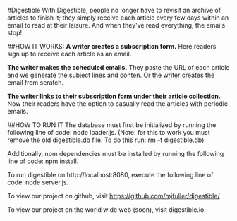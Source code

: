 #Digestible
With Digestible, people no longer have to revisit an archive of articles to finish it; they simply receive each article every few days within an email to read at their leisure. And when they've read everything, the emails stop!

##HOW IT WORKS: 
**A writer creates a subscription form.**
Here readers sign up to receive each article as an email. 

**The writer makes the scheduled emails.**
They paste the URL of each article and we generate the subject lines and conten. Or the writer creates the email from scratch.  

**The writer links to their subscription form under their article collection.**
Now their readers have the option to casually read the articles with periodic emails.

##HOW TO RUN IT
The database must first be initialized by running the following line of code:
node loader.js. (Note: for this to work you must remove the old digestible.db file. To do this run: rm -f digestible.db)

Additionally, npm dependencies must be installed by running the following line of code:
npm install.

To run digestible on http://localhost:8080, execute the following line of code:
node server.js.

To view our project on github, visit https://github.com/mjfuller/digestible/

To view our project on the world wide web (soon), visit digestible.io